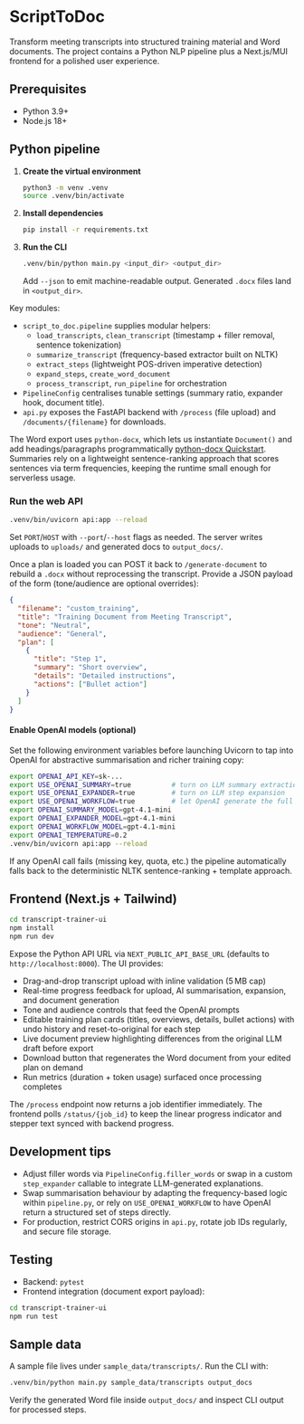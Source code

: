 # ScriptToDoc

Transform meeting transcripts into structured training material and Word documents. The project contains a Python NLP pipeline plus a Next.js/MUI frontend for a polished user experience.

## Prerequisites

- Python 3.9+
- Node.js 18+

## Python pipeline

1. **Create the virtual environment**
   ```bash
   python3 -m venv .venv
   source .venv/bin/activate
   ```
2. **Install dependencies**
   ```bash
   pip install -r requirements.txt
   ```
3. **Run the CLI**
   ```bash
   .venv/bin/python main.py <input_dir> <output_dir>
   ```
   Add `--json` to emit machine-readable output. Generated `.docx` files land in `<output_dir>`.

Key modules:

- `script_to_doc.pipeline` supplies modular helpers:
  - `load_transcripts`, `clean_transcript` (timestamp + filler removal, sentence tokenization)
  - `summarize_transcript` (frequency-based extractor built on NLTK)
  - `extract_steps` (lightweight POS-driven imperative detection)
  - `expand_steps`, `create_word_document`
  - `process_transcript`, `run_pipeline` for orchestration
- `PipelineConfig` centralises tunable settings (summary ratio, expander hook, document title).
- `api.py` exposes the FastAPI backend with `/process` (file upload) and `/documents/{filename}` for downloads.

The Word export uses `python-docx`, which lets us instantiate `Document()` and add headings/paragraphs programmatically [python-docx Quickstart](https://python-docx.readthedocs.io/en/latest/user/quickstart.html). Summaries rely on a lightweight sentence-ranking approach that scores sentences via term frequencies, keeping the runtime small enough for serverless usage.

### Run the web API

```bash
.venv/bin/uvicorn api:app --reload
```

Set `PORT`/`HOST` with `--port`/`--host` flags as needed. The server writes uploads to `uploads/` and generated docs to `output_docs/`.

Once a plan is loaded you can POST it back to `/generate-document` to rebuild a `.docx` without reprocessing the transcript. Provide a JSON payload of the form (tone/audience are optional overrides):

```json
{
  "filename": "custom_training",
  "title": "Training Document from Meeting Transcript",
  "tone": "Neutral",
  "audience": "General",
  "plan": [
    {
      "title": "Step 1",
      "summary": "Short overview",
      "details": "Detailed instructions",
      "actions": ["Bullet action"]
    }
  ]
}
```

#### Enable OpenAI models (optional)

Set the following environment variables before launching Uvicorn to tap into OpenAI for abstractive summarisation and richer training copy:

```bash
export OPENAI_API_KEY=sk-...
export USE_OPENAI_SUMMARY=true          # turn on LLM summary extraction
export USE_OPENAI_EXPANDER=true         # turn on LLM step expansion
export USE_OPENAI_WORKFLOW=true         # let OpenAI generate the full training plan
export OPENAI_SUMMARY_MODEL=gpt-4.1-mini
export OPENAI_EXPANDER_MODEL=gpt-4.1-mini
export OPENAI_WORKFLOW_MODEL=gpt-4.1-mini
export OPENAI_TEMPERATURE=0.2
.venv/bin/uvicorn api:app --reload
```

If any OpenAI call fails (missing key, quota, etc.) the pipeline automatically falls back to the deterministic NLTK sentence-ranking + template approach.

## Frontend (Next.js + Tailwind)

```bash
cd transcript-trainer-ui
npm install
npm run dev
```

Expose the Python API URL via `NEXT_PUBLIC_API_BASE_URL` (defaults to `http://localhost:8000`). The UI provides:

- Drag-and-drop transcript upload with inline validation (5 MB cap)
- Real-time progress feedback for upload, AI summarisation, expansion, and document generation
- Tone and audience controls that feed the OpenAI prompts
- Editable training plan cards (titles, overviews, details, bullet actions) with undo history and reset-to-original for each step
- Live document preview highlighting differences from the original LLM draft before export
- Download button that regenerates the Word document from your edited plan on demand
- Run metrics (duration + token usage) surfaced once processing completes

The `/process` endpoint now returns a job identifier immediately. The frontend polls `/status/{job_id}` to keep the linear progress indicator and stepper text synced with backend progress.

## Development tips

- Adjust filler words via `PipelineConfig.filler_words` or swap in a custom `step_expander` callable to integrate LLM-generated explanations.
- Swap summarisation behaviour by adapting the frequency-based logic within `pipeline.py`, or rely on `USE_OPENAI_WORKFLOW` to have OpenAI return a structured set of steps directly.
- For production, restrict CORS origins in `api.py`, rotate job IDs regularly, and secure file storage.

## Testing

- Backend: `pytest`
- Frontend integration (document export payload):

```bash
cd transcript-trainer-ui
npm run test
```

## Sample data

A sample file lives under `sample_data/transcripts/`. Run the CLI with:

```bash
.venv/bin/python main.py sample_data/transcripts output_docs
```

Verify the generated Word file inside `output_docs/` and inspect CLI output for processed steps.
